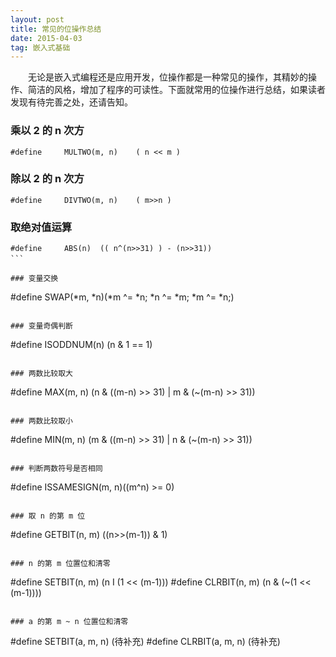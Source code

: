 ```yaml
---
layout: post
title: 常见的位操作总结
date: 2015-04-03 
tag: 嵌入式基础
---
```


　　无论是嵌入式编程还是应用开发，位操作都是一种常见的操作，其精妙的操作、简洁的风格，增加了程序的可读性。下面就常用的位操作进行总结，如果读者发现有待完善之处，还请告知。

### 乘以 2 的 n 次方

```
#define		MULTWO(m, n)	( n << m )
```

### 除以 2 的 n 次方

```
#define		DIVTWO(m, n)	( m>>n )
```


### 取绝对值运算

```
#define		ABS(n)	(( n^(n>>31) ) - (n>>31))
```　

### 变量交换

```
#define SWAP(*m, *n)(*m ^= *n; *n ^= *m; *m ^= *n;)
```　

### 变量奇偶判断

```
#define		ISODDNUM(n)	(n & 1 == 1)
```　

### 两数比较取大

```
#define		MAX(m, n)	(n & ((m-n) >> 31) | m & (~(m-n) >> 31))
```

### 两数比较取小

```
#define		MIN(m, n)	(m & ((m-n) >> 31) | n & (~(m-n) >> 31))
```

### 判断两数符号是否相同

```
#define ISSAMESIGN(m, n)((m^n) >= 0)
```

### 取 n 的第 m 位

```
#define		GETBIT(n, m)	((n>>(m-1)) & 1)
```

### n 的第 m 位置位和清零

```
#define		SETBIT(n, m)	(n I (1 << (m-1)))
#define		CLRBIT(n, m)	(n & (~(1 << (m-1))))
```

### a 的第 m ~ n 位置位和清零

```
#define		SETBIT(a, m, n)		(待补充)
#define		CLRBIT(a, m, n)		(待补充)
```


